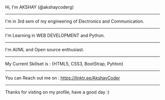Hi, I'm AKSHAY (@akshaycoderg)<br> <hr>
I'm in 3rd sem of my engineering of Electronics and Communication.<br><hr>
I'm Learning in WEB DEVELOPMENT and Python.<br><hr>
I'm AI/ML and Open source enthusiast.<br><hr>
My Current Skillset is : {HTML5, CSS3, BootStrap, Pyhton}<br><hr>
You can Reach out me on : https://linktr.ee/AkshayCoder<br><hr>

Thanks for visting on my profile, have a good day :)

